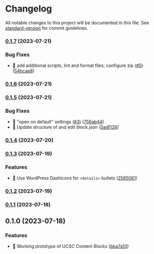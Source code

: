 # Changelog

All notable changes to this project will be documented in this file. See [standard-version](https://github.com/conventional-changelog/standard-version) for commit guidelines.

### [0.1.7](https://github.com/ucsc/ucsc-content-blocks/compare/v0.1.6...v0.1.7) (2023-07-21)


### Bug Fixes

* 🚨 add additional scripts, lint and format files, configure zip ([#5](https://github.com/ucsc/ucsc-content-blocks/issues/5)) ([54bcae8](https://github.com/ucsc/ucsc-content-blocks/commit/54bcae8028a01599e9a37085e7db9c551e0a4c44))

### [0.1.6](https://github.com/ucsc/ucsc-content-blocks/compare/v0.1.5...v0.1.6) (2023-07-21)

### [0.1.5](https://github.com/ucsc/ucsc-content-blocks/compare/v0.1.4...v0.1.5) (2023-07-21)


### Bug Fixes

* :bug: "open on default" settings ([#3](https://github.com/ucsc/ucsc-content-blocks/issues/3)) ([756ab44](https://github.com/ucsc/ucsc-content-blocks/commit/756ab443a67ea3a579d6e7c969f6078916dbb837))
* :memo: Update structure of <InspectorControls> and edit block.json ([0adf126](https://github.com/ucsc/ucsc-content-blocks/commit/0adf1265b74bc78e9f6e92fb53d0fb2ea25355f2))

### [0.1.4](https://github.com/ucsc/ucsc-content-blocks/compare/v0.1.3...v0.1.4) (2023-07-20)

### [0.1.3](https://github.com/ucsc/ucsc-content-blocks/compare/v0.1.2...v0.1.3) (2023-07-19)


### Features

* :art: Use WordPress Dashicons for `<details>` bullets ([2585061](https://github.com/ucsc/ucsc-content-blocks/commit/2585061e4dc250756c3571ae066e8a093ecc094d))

### [0.1.2](https://github.com/ucsc/ucsc-content-blocks/compare/v0.1.1...v0.1.2) (2023-07-19)

### [0.1.1](https://github.com/ucsc/ucsc-content-blocks/compare/v0.1.0...v0.1.1) (2023-07-18)

## 0.1.0 (2023-07-18)


### Features

* :tada: Working prototype of UCSC Content Blocks ([bba7a13](https://github.com/ucsc/ucsc-content-blocks/commit/bba7a139a56824e51926473b7c1f1fca88dab68a))
